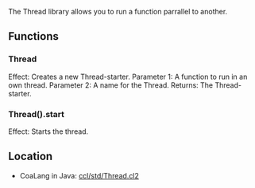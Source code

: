 The Thread library allows you to run a function parrallel to another.

## Functions
### Thread
Effect: Creates a new Thread-starter. 
Parameter 1: A function to run in an own thread. 
Parameter 2: A name for the Thread.
Returns: The Thread-starter.

### Thread().start
Effect: Starts the thread.

## Location
* CoaLang in Java: [ccl/std/Thread.cl2](https://github.com/coalang-soft/coastandardlib/blob/master/ccl/std/Thread.cl2)
